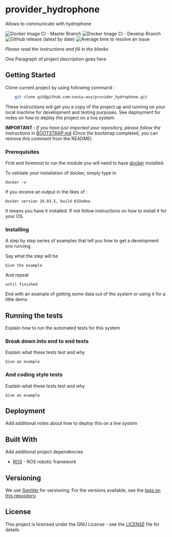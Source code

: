 # provider_hydrophone
Allows to communicate with hydrophone

![Docker Image CI - Master Branch](https://github.com/sonia-auv/provider_hydrophone/workflows/Docker%20Image%20CI%20-%20Master%20Branch/badge.svg)
![Docker Image CI - Develop Branch](https://github.com/sonia-auv/provider_hydrophone/workflows/Docker%20Image%20CI%20-%20Develop%20Branch/badge.svg?branch=develop)
![GitHub release (latest by date)](https://img.shields.io/github/v/release/sonia-auv/provider_hydrophone)
![Average time to resolve an issue](https://isitmaintained.com/badge/resolution/sonia-auv/provider_hydrophone.svg)


*Please read the instructions and fill in the blanks*


One Paragraph of project description goes here

## Getting Started

Clone current project by using following command :
```bash
    git clone git@github.com:sonia-auv/provider_hydrophone.git
```

These instructions will get you a copy of the project up and running on your local machine for development and testing purposes. See deployment for notes on how to deploy the project on a live system.

**IMPORTANT :** *If you have just imported your repository, please follow the instructions in* [BOOTSTRAP.md](BOOTSTRAP.md) (Once the bootstrap completed, you can remove this comment from the README)

### Prerequisites

First and foremost to run the module you will need to have [docker](https://www.docker.com/get-started?utm_source=google&utm_medium=cpc&utm_campaign=getstarted&utm_content=sitelink&utm_term=getstarted&utm_budget=growth&gclid=CjwKCAjw57b3BRBlEiwA1Imytuv9VRFX5Z0INBaD3JJNSUmadgQh7ZYWTw_r-yFn2S4XjZTsLbNnnBoCPsIQAvD_BwE) installed.

To validate your installation of docker, simply type in

```
docker -v
```

If you receive an output in the likes of :
```
Docker version 19.03.5, build 633a0ea
```

It means you have it installed. If not follow instructions on how to install it for your OS.

### Installing

A step by step series of examples that tell you how to get a development env running

Say what the step will be

```
Give the example
```

And repeat

```
until finished
```

End with an example of getting some data out of the system or using it for a little demo

## Running the tests

Explain how to run the automated tests for this system

### Break down into end to end tests

Explain what these tests test and why

```
Give an example
```

### And coding style tests

Explain what these tests test and why

```
Give an example
```

## Deployment

Add additional notes about how to deploy this on a live system

## Built With

Add additional project dependencies

* [ROS](http://wiki.ros.org/) - ROS robotic framework


## Versioning

We use [SemVer](http://semver.org/) for versioning. For the versions available, see the [tags on this repository](https://github.com/your/project/tags).

## License

This project is licensed under the GNU License - see the [LICENSE](LICENSE) file for details
